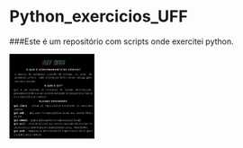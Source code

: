 # Python_exercicios_UFF

###Este é um repositório com scripts onde exercitei python.

<img src="Imagem/git_hub.png" width="30%">
